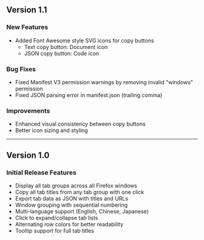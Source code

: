 ## Version 1.1

### New Features
- Added Font Awesome style SVG icons for copy buttons
  - Text copy button: Document icon
  - JSON copy button: Code icon

### Bug Fixes
- Fixed Manifest V3 permission warnings by removing invalid "windows" permission
- Fixed JSON parsing error in manifest.json (trailing comma)

### Improvements
- Enhanced visual consistency between copy buttons
- Better icon sizing and styling

---

## Version 1.0

### Initial Release Features
- Display all tab groups across all Firefox windows
- Copy all tab titles from any tab group with one click
- Export tab data as JSON with titles and URLs
- Window grouping with sequential numbering
- Multi-language support (English, Chinese, Japanese)
- Click to expand/collapse tab lists
- Alternating row colors for better readability
- Tooltip support for full tab titles